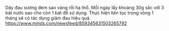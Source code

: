 Dây đau xương đem sao vàng rồi hạ thổ. Mỗi ngày lấy khoảng 30g sắc với 3 bát nước sao cho còn 1 bát để sử dụng. Thực hiện liên tục trong vòng 1 tháng sẽ có tác dụng giảm đau hiệu quả.
https://www.minds.com/newsfeed/859345631503265792
